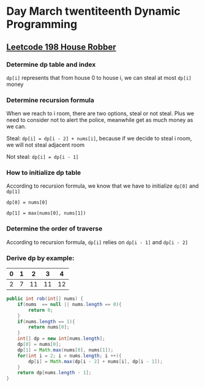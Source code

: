 # Day March twentiteenth Dynamic Programming

## [Leetcode 198 House Robber](https://leetcode.com/problems/house-robber/description/)

### Determine dp table and index

`dp[i]` represents that from house 0 to house i, we can steal at most `dp[i]` money

### Determine recursion formula

When we reach to i room, there are two options, steal or not steal. Plus we need to consider not to alert the police, meanwhile get as much money as we can.

Steal: `dp[i] = dp[i - 2] + nums[i]`, because if we decide to steal i room, we will not steal adjacent room

Not steal: `dp[i] = dp[i - 1]`

### How to initialize dp table

According to recursion formula, we know that we have to initialize `dp[0]` and `dp[1]`

`dp[0] = nums[0]`

`dp[1] = max(nums[0], nums[1])`

### Determine the order of traverse

According to recursion formula, `dp[i]` relies on `dp[i - 1]` and `dp[i - 2]`

### Derive dp by example:


| 0 | 1 | 2  | 3  | 4  |
| --- | --- | ---- | ---- | ---- |
| 2 | 7 | 11 | 11 | 12 |

```java
public int rob(int[] nums) {
    if(nums  == null || nums.length == 0){
        return 0;
    }
    if(nums.length == 1){
        return nums[0];
    }
    int[] dp = new int[nums.length];
    dp[0] = nums[0];
    dp[1] = Math.max(nums[0], nums[1]);
    for(int i = 2; i < nums.length; i ++){
        dp[i] = Math.max(dp[i - 2] + nums[i], dp[i - 1]);
    }
    return dp[nums.length - 1];
}
```
